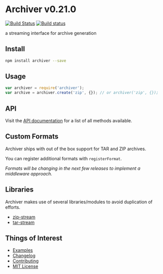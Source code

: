 # Archiver v0.21.0

[![Build Status](https://travis-ci.org/archiverjs/node-archiver.svg?branch=master)](https://travis-ci.org/archiverjs/node-archiver) [![Build status](https://ci.appveyor.com/api/projects/status/38kqu3yp159nodxe/branch/master?svg=true)](https://ci.appveyor.com/project/ctalkington/node-archiver/branch/master)

a streaming interface for archive generation

## Install

```bash
npm install archiver --save
```

## Usage

```js
var archiver = require('archiver');
var archive = archiver.create('zip', {}); // or archiver('zip', {});
```

## API

Visit the [API documentation](http://archiverjs.com/docs) for a list of all methods available.

## Custom Formats

Archiver ships with out of the box support for TAR and ZIP archives.

You can register additional formats with `registerFormat`.

_Formats will be changing in the next few releases to implement a middleware approach._

## Libraries

Archiver makes use of several libraries/modules to avoid duplication of efforts.

- [zip-stream](https://npmjs.org/package/zip-stream)
- [tar-stream](https://npmjs.org/package/tar-stream)

## Things of Interest

- [Examples](https://github.com/archiverjs/node-archiver/blob/master/examples)
- [Changelog](https://github.com/archiverjs/node-archiver/releases)
- [Contributing](https://github.com/archiverjs/node-archiver/blob/master/CONTRIBUTING.md)
- [MIT License](https://github.com/archiverjs/node-archiver/blob/master/LICENSE)